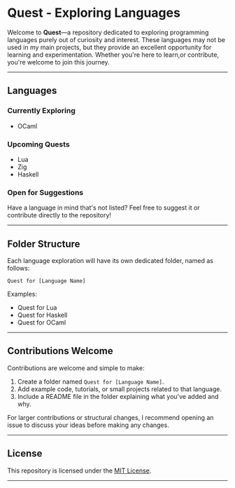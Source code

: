 # Quest - Exploring Languages

Welcome to **Quest**—a repository dedicated to exploring programming languages purely out of curiosity and interest. These languages may not be used in my main projects, but they provide an excellent opportunity for learning and experimentation. Whether you're here to learn,or contribute, you're welcome to join this journey.

---

## Languages

### Currently Exploring
- OCaml

### Upcoming Quests
- Lua
- Zig
- Haskell

### Open for Suggestions
Have a language in mind that's not listed? Feel free to suggest it or contribute directly to the repository!

---

## Folder Structure
Each language exploration will have its own dedicated folder, named as follows:
```
Quest for [Language Name]
```
Examples:
- Quest for Lua
- Quest for Haskell
- Quest for OCaml

---

## Contributions Welcome
Contributions are welcome and simple to make:

1. Create a folder named `Quest for [Language Name]`.
2. Add example code, tutorials, or small projects related to that language.
3. Include a README file in the folder explaining what you've added and why.

For larger contributions or structural changes, I recommend opening an issue to discuss your ideas before making any changes.

---

## License
This repository is licensed under the [MIT License](LICENSE).

---



